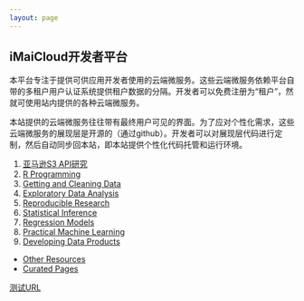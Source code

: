 ```yaml
---
layout: page
---
```


## iMaiCloud开发者平台

本平台专注于提供可供应用开发者使用的云端微服务。这些云端微服务依赖平台自带的多租户用户认证系统提供租户数据的分隔。开发者可以免费注册为“租户”，然就可使用站内提供的各种云端微服务。

本站提供的云端微服务往往带有最终用户可见的界面。为了应对个性化需求，这些云端微服务的展现层是开源的（通过github）。开发者可以对展现层代码进行定制，然后自动同步回本站，即本站提供个性化代码托管和运行环境。

1. [亚马逊S3 API研究](/s3api/)
2. [R Programming](/rprog/)
3. [Getting and Cleaning Data](/getclean/)
4. [Exploratory Data Analysis](/eda/)
5. [Reproducible Research](/repres/)
6. [Statistical Inference](/statinf/)
7. [Regression Models](/regmod/)
8. [Practical Machine Learning](/pml/)
9. [Developing Data Products](/ddp/)

- [Other Resources](/other/)
- [Curated Pages](/curated/)

[测试URL](/ddd/)
